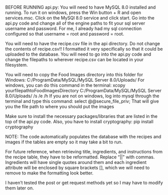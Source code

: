 BEFORE RUNNING api.py:
You will need to have MySQL 8.0 installed and running. 
To run it on windows, press the Win button + R and open services.msc. 
Click on the MySQl 8.0 service and click start. 
Go into the api.py code and change all of the engine paths to fit your sql server username and password. 
For me, I already had my sql connection configured so that username = root and password = root.

You will need to have the recipe.csv file in the api directory. 
Do not change the contents of recipe.csv!! I formatted it very specifically so that it could be uploaded to the database.
You will need to go into the api.py code and change the filepaths to wherever recipe.csv can be located
in your filesystem.

You will need to copy the Food Images directory into this folder for Windows: C:/ProgramData/MySQL/MySQL Server 8.0/Uploads/
For windows, you can do this command in the terminal: xcopy yourfilepathtoFoodImagesDirectory C:/ProgramData/MySQL/MySQL Server 8.0/Uploads/ /s /e /h
If you are not on windows, log into mysql through the terminal and type this command: select @@secure_file_priv;
That will give you the file path to where you should put the images

Make sure to install the necessary packages/libraries that are listed in the top of the api.py code.
Also, you have to install cryptography: pip install cryptography

NOTE:
The code automatically populates the database with the recipes and images if the tables are empty so it may take a bit to run.

For future reference, when retrieving title, ingredients, and instructions from the recipe table, they have to be reformatted. 
Replace “||” with commas. Ingredients will have single quotes around them and each ingredient attribute will be enclosed by square brackets [], which we will need to remove to make the formatting look better. 

I haven’t tested the post or get request methods yet so I may have to modify them later on.

